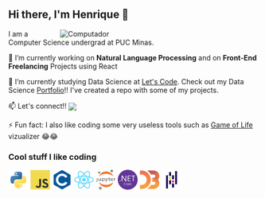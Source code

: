## Hi there, I'm Henrique 👋

<img src="https://raw.githubusercontent.com/MicaelliMedeiros/micaellimedeiros/master/image/computer-illustration.png" min-width="400px" max-width="400px" width="400px" align="right" alt="Computador">

I am a Computer Science undergrad at PUC Minas.

🔭 I’m currently working on <strong>Natural Language Processing</strong> and on <strong>Front-End Freelancing</strong> Projects using React

🌱 I’m currently studying Data Science at <a href="https://letscode.com.br/" target="_blank">Let's Code</a>. Check out my Data Science <a href="https://github.com/HenriqueCastros/Data-Science-Portfolio">Portfolio</a>!! I've created a repo with some of my projects.

📫 Let's connect!! 
<a href="https://www.linkedin.com/in/henrique-castro-e-silva/">
    <img
         align="center"
         src="https://img.shields.io/badge/LinkedIn-1C1C1C?style=for-the-badge&logo=linkedin&logoColor=00FFFF"/>
</a>

⚡ Fun fact: I also like coding some very useless tools such as <a href="https://github.com/HenriqueCastros/ConwayGameOfLife">Game of Life</a> vizualizer 😂😂

### Cool stuff I like coding
<code><img width=40 src="https://raw.githubusercontent.com/devicons/devicon/master/icons/python/python-original.svg" /></code>
<code><img width=40 src="https://raw.githubusercontent.com/devicons/devicon/master/icons/javascript/javascript-original.svg" /></code>
<code><img width=40 src="https://raw.githubusercontent.com/devicons/devicon/master/icons/c/c-plain.svg" /></code>
<code><img width=40 src="https://raw.githubusercontent.com/devicons/devicon/master/icons/react/react-original.svg" /></code>
<code><img width=40 src="https://raw.githubusercontent.com/devicons/devicon/master/icons/jupyter/jupyter-original-wordmark.svg" /></code>
<code><img width=40 src="https://raw.githubusercontent.com/devicons/devicon/master/icons/dotnetcore/dotnetcore-original.svg"/></code>
<code><img width=40 src="https://raw.githubusercontent.com/devicons/devicon/master/icons/d3js/d3js-original.svg"/></code>
<code><img width=40 src="https://raw.githubusercontent.com/devicons/devicon/master/icons/pandas/pandas-original.svg"/></code>
